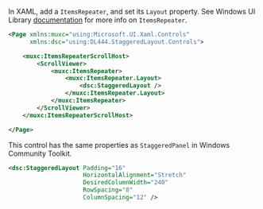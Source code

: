 In XAML, add a `ItemsRepeater`, and set its `Layout` property. See Windows UI Library [documentation](https://docs.microsoft.com/en-us/windows/uwp/design/controls-and-patterns/items-repeater) for more info on `ItemsRepeater`.
```xml
<Page xmlns:muxc="using:Microsoft.UI.Xaml.Controls"
      xmlns:dsc="using:DL444.StaggeredLayout.Controls">

    <muxc:ItemsRepeaterScrollHost>
        <ScrollViewer>
            <muxc:ItemsRepeater>
                <muxc:ItemsRepeater.Layout>
                    <dsc:StaggeredLayout />
                </muxc:ItemsRepeater.Layout>
            </muxc:ItemsRepeater>
        </ScrollViewer>
    </muxc:ItemsRepeaterScrollHost>

</Page>
```

This control has the same properties as `StaggeredPanel` in Windows Community Toolkit.
```xml
<dsc:StaggeredLayout Padding="16" 
                     HorizontalAlignment="Stretch" 
                     DesiredColumnWidth="240" 
                     RowSpacing="8" 
                     ColumnSpacing="12" />
```
